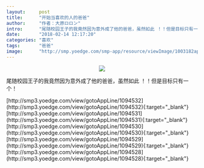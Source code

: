 ```yaml
---
layout:     post
title:      "开始当喜欢的人的爸爸"
author:     "作者：大原ロロン"
intro:      "尾随校园王子的我竟然因为意外成了他的爸爸，虽然如此 ！！但是目标只有一个！"
date:       "2018-02-14 12:17:20"
categories: "喜欢"
tags:       "爸爸"
image:      "http://smp.yoedge.com/smp-app/resource/viewImage/1003182appline.png"
---
```

<div style="text-align: center">
<p><img src="http://smp.yoedge.com/smp-app/resource/viewImage/1003182appline.png"/></p>
</div>
<p class="post-meta">
<span>尾随校园王子的我竟然因为意外成了他的爸爸，虽然如此 ！！但是目标只有一个！</span>
</p>
[http://smp3.yoedge.com/view/gotoAppLine/1094532](http://smp3.yoedge.com/view/gotoAppLine/1094532){:target="_blank"}
[http://smp3.yoedge.com/view/gotoAppLine/1094531](http://smp3.yoedge.com/view/gotoAppLine/1094531){:target="_blank"}
[http://smp3.yoedge.com/view/gotoAppLine/1094530](http://smp3.yoedge.com/view/gotoAppLine/1094530){:target="_blank"}
[http://smp3.yoedge.com/view/gotoAppLine/1094529](http://smp3.yoedge.com/view/gotoAppLine/1094529){:target="_blank"}
[http://smp3.yoedge.com/view/gotoAppLine/1094528](http://smp3.yoedge.com/view/gotoAppLine/1094528){:target="_blank"}


